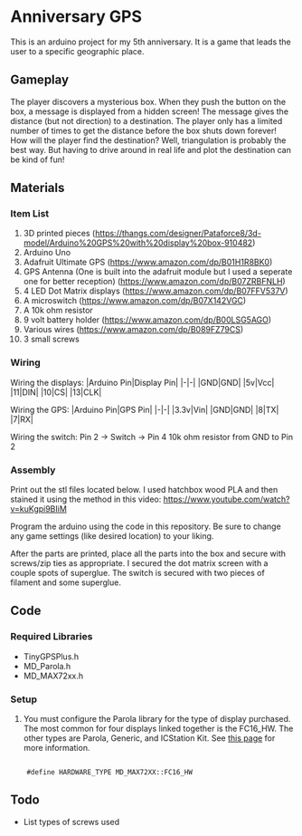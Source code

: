# Anniversary GPS

This is an arduino project for my 5th anniversary. It is a game that leads the user to a specific geographic place.

## Gameplay

The player discovers a mysterious box. When they push the button on the box, a message is displayed from a hidden screen! The message gives the distance (but not direction) to a destination. The player only has a limited number of times to get the distance before the box shuts down forever! How will the player find the destination? Well, triangulation is probably the best way. But having to drive around in real life and plot the destination can be kind of fun!

## Materials

### Item List

1. 3D printed pieces (https://thangs.com/designer/Pataforce8/3d-model/Arduino%20GPS%20with%20display%20box-910482)
2. Arduino Uno
3. Adafruit Ultimate GPS (https://www.amazon.com/dp/B01H1R8BK0)
4. GPS Antenna (One is built into the adafruit module but I used a seperate one for better reception) (https://www.amazon.com/dp/B07ZRBFNLH)
5. 4 LED Dot Matrix displays (https://www.amazon.com/dp/B07FFV537V)
6. A microswitch (https://www.amazon.com/dp/B07X142VGC)
7. A 10k ohm resistor
8. 9 volt battery holder (https://www.amazon.com/dp/B00LSG5AGO)
9. Various wires (https://www.amazon.com/dp/B089FZ79CS)
10. 3 small screws

### Wiring

Wiring the displays:
|Arduino Pin|Display Pin|
|-|-|
|GND|GND|
|5v|Vcc|
|11|DIN|
|10|CS|
|13|CLK|

Wiring the GPS:
|Arduino Pin|GPS Pin|
|-|-|
|3.3v|Vin|
|GND|GND|
|8|TX|
|7|RX|

Wiring the switch:
Pin 2 -> Switch -> Pin 4
10k ohm resistor from GND to Pin 2

### Assembly

Print out the stl files located below. I used hatchbox wood PLA and then stained it using the method in this video: https://www.youtube.com/watch?v=kuKgpi9BIiM

Program the arduino using the code in this repository. Be sure to change any game settings (like desired location) to your liking.

After the parts are printed, place all the parts into the box and secure with screws/zip ties as appropriate. I secured the dot matrix screen with a couple spots of superglue. The switch is secured with two pieces of filament and some superglue.

## Code

### Required Libraries

- TinyGPSPlus.h
- MD_Parola.h
- MD_MAX72xx.h

### Setup

1. You must configure the Parola library for the type of display purchased. The most common for four displays linked together is the FC16_HW. The other types are Parola, Generic, and ICStation Kit. See [this page](https://arduinoplusplus.wordpress.com/2017/04/14/parola-a-to-z-adapting-for-different-hardware/) for more information.

<code>
    #define HARDWARE_TYPE MD_MAX72XX::FC16_HW
</code>

## Todo

- List types of screws used
